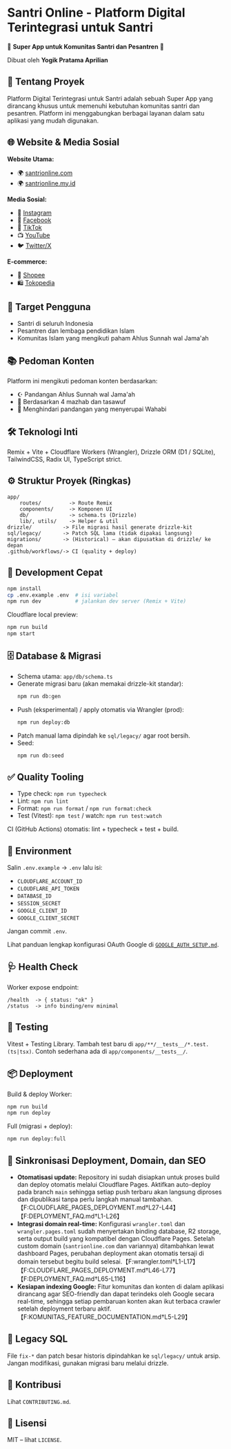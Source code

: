 # Santri Online - Platform Digital Terintegrasi untuk Santri

🕌 **Super App untuk Komunitas Santri dan Pesantren** 🕌

Dibuat oleh **Yogik Pratama Aprilian**

## 🌟 Tentang Proyek

Platform Digital Terintegrasi untuk Santri adalah sebuah Super App yang dirancang khusus untuk memenuhi kebutuhan komunitas santri dan pesantren. Platform ini menggabungkan berbagai layanan dalam satu aplikasi yang mudah digunakan.

## 🌐 Website & Media Sosial

**Website Utama:**

- 🌍 [santrionline.com](https://santrionline.com)
- 🌍 [santrionline.my.id](https://santrionline.my.id)

**Media Sosial:**

- 📸 [Instagram](https://instagram.com/idsantrionline)
- 👥 [Facebook](https://facebook.com/santrionline.my.id)
- 🎵 [TikTok](https://www.tiktok.com/@santrionline.com)
- 📺 [YouTube](https://www.youtube.com/@websantri)
- 🐦 [Twitter/X](https://x.com/Websantrionline)

**E-commerce:**

- 🛒 [Shopee](https://shopee.co.id/onlinesantri)
- 🛍️ [Tokopedia](https://tokopedia.com/santrionline)

## 🎯 Target Pengguna

- Santri di seluruh Indonesia
- Pesantren dan lembaga pendidikan Islam
- Komunitas Islam yang mengikuti paham Ahlus Sunnah wal Jama'ah

## 📚 Pedoman Konten

Platform ini mengikuti pedoman konten berdasarkan:

- ☪️ Pandangan Ahlus Sunnah wal Jama'ah
- 📖 Berdasarkan 4 mazhab dan tasawuf
- 🚫 Menghindari pandangan yang menyerupai Wahabi

## 🛠️ Teknologi Inti

Remix + Vite + Cloudflare Workers (Wrangler), Drizzle ORM (D1 / SQLite), TailwindCSS, Radix UI, TypeScript strict.

## ⚙️ Struktur Proyek (Ringkas)

```
app/
	routes/         -> Route Remix
	components/     -> Komponen UI
	db/             -> schema.ts (Drizzle)
	lib/, utils/    -> Helper & util
drizzle/          -> File migrasi hasil generate drizzle-kit
sql/legacy/       -> Patch SQL lama (tidak dipakai langsung)
migrations/       -> (Historical) – akan dipusatkan di drizzle/ ke depan
.github/workflows/-> CI (quality + deploy)
```

## 🚀 Development Cepat

```sh
npm install
cp .env.example .env  # isi variabel
npm run dev           # jalankan dev server (Remix + Vite)
```

Cloudflare local preview:

```sh
npm run build
npm start
```

## 🗄️ Database & Migrasi

- Schema utama: `app/db/schema.ts`
- Generate migrasi baru (akan memakai drizzle-kit standar):
  ```sh
  npm run db:gen
  ```
- Push (eksperimental) / apply otomatis via Wrangler (prod):
  ```sh
  npm run deploy:db
  ```
- Patch manual lama dipindah ke `sql/legacy/` agar root bersih.
- Seed:
  ```sh
  npm run db:seed
  ```

## ✅ Quality Tooling

- Type check: `npm run typecheck`
- Lint: `npm run lint`
- Format: `npm run format` / `npm run format:check`
- Test (Vitest): `npm test` / watch: `npm run test:watch`

CI (GitHub Actions) otomatis: lint + typecheck + test + build.

## 🔐 Environment

Salin `.env.example` -> `.env` lalu isi:

- `CLOUDFLARE_ACCOUNT_ID`
- `CLOUDFLARE_API_TOKEN`
- `DATABASE_ID`
- `SESSION_SECRET`
- `GOOGLE_CLIENT_ID`
- `GOOGLE_CLIENT_SECRET`

Jangan commit `.env`.

Lihat panduan lengkap konfigurasi OAuth Google di
[`GOOGLE_AUTH_SETUP.md`](./GOOGLE_AUTH_SETUP.md).

## 🩺 Health Check

Worker expose endpoint:

```
/health  -> { status: "ok" }
/status  -> info binding/env minimal
```

## 🧪 Testing

Vitest + Testing Library. Tambah test baru di `app/**/__tests__/*.test.(ts|tsx)`.
Contoh sederhana ada di `app/components/__tests__/`.

## 📦 Deployment

Build & deploy Worker:

```sh
npm run build
npm run deploy
```

Full (migrasi + deploy):

```sh
npm run deploy:full
```

## 🔄 Sinkronisasi Deployment, Domain, dan SEO

- **Otomatisasi update:** Repository ini sudah disiapkan untuk proses build dan deploy otomatis melalui Cloudflare Pages. Aktifkan auto-deploy pada branch `main` sehingga setiap push terbaru akan langsung diproses dan dipublikasi tanpa perlu langkah manual tambahan.【F:CLOUDFLARE_PAGES_DEPLOYMENT.md†L27-L44】【F:DEPLOYMENT_FAQ.md†L1-L26】
- **Integrasi domain real-time:** Konfigurasi `wrangler.toml` dan `wrangler.pages.toml` sudah menyertakan binding database, R2 storage, serta output build yang kompatibel dengan Cloudflare Pages. Setelah custom domain (`santrionline.com` dan variannya) ditambahkan lewat dashboard Pages, perubahan deployment akan otomatis tersaji di domain tersebut begitu build selesai.【F:wrangler.toml†L1-L17】【F:CLOUDFLARE_PAGES_DEPLOYMENT.md†L46-L77】【F:DEPLOYMENT_FAQ.md†L65-L116】
- **Kesiapan indexing Google:** Fitur komunitas dan konten di dalam aplikasi dirancang agar SEO-friendly dan dapat terindeks oleh Google secara real-time, sehingga setiap pembaruan konten akan ikut terbaca crawler setelah deployment terbaru aktif.【F:KOMUNITAS_FEATURE_DOCUMENTATION.md†L5-L29】

## 🧹 Legacy SQL

File `fix-*` dan patch besar historis dipindahkan ke `sql/legacy/` untuk arsip. Jangan modifikasi, gunakan migrasi baru melalui drizzle.

## 🤝 Kontribusi

Lihat `CONTRIBUTING.md`.

## 📝 Lisensi

MIT – lihat `LICENSE`.
